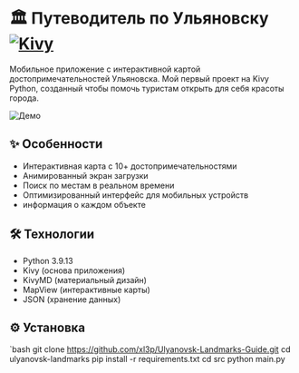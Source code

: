 # 🏛️ Путеводитель по Ульяновску [![Kivy](https://img.shields.io/badge/Kivy-2.3.1-blue)](https://kivy.org)

Мобильное приложение с интерактивной картой достопримечательностей Ульяновска. 
Мой первый проект на Kivy Python, созданный чтобы помочь туристам открыть для себя красоты города.

![Демо](assets/app-demo.gif)

## ✨ Особенности
- Интерактивная карта с 10+ достопримечательностями
- Анимированный экран загрузки
- Поиск по местам в реальном времени
- Оптимизированный интерфейс для мобильных устройств
- информация о каждом объекте

## 🛠️ Технологии
- Python 3.9.13
- Kivy (основа приложения)
- KivyMD (материальный дизайн)
- MapView (интерактивные карты)
- JSON (хранение данных)

## ⚙️ Установка
`bash
git clone https://github.com/xl3p/Ulyanovsk-Landmarks-Guide.git
cd ulyanovsk-landmarks
pip install -r requirements.txt
cd src
python main.py

